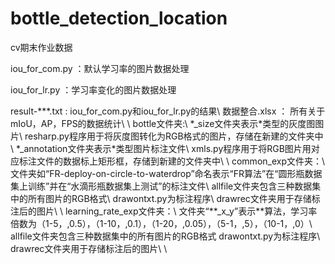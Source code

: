 # bottle_detection_location
cv期末作业数据


iou_for_com.py ：默认学习率的图片数据处理

iou_for_lr.py ：学习率变化的图片数据处理

result-\*\*\*.txt : iou_for_com.py和iou_for_lr.py的结果\\
数据整合.xlsx ： 所有关于mIoU，AP，FPS的数据统计\\
\\
bottle文件夹:\\
\*\_size文件夹表示\*类型的灰度图图片\\
resharp.py程序用于将灰度图转化为RGB格式的图片，存储在新建的文件夹中\\
\*\_annotation文件夹表示\*类型图片标注文件\\
xmls.py程序用于将RGB图片用对应标注文件的数据标上矩形框，存储到新建的文件夹中\\
\\
common_exp文件夹：\\
文件夹如“FR-deploy-on-circle-to-waterdrop”命名表示“FR算法”在“圆形瓶数据集上训练”并在“水滴形瓶数据集上测试”的标注文件\\
allfile文件夹包含三种数据集中的所有图片的RGB格式\\
drawontxt.py为标注程序\\
drawrec文件夹用于存储标注后的图片\\
\\
learning_rate_exp文件夹：\\
文件夹“\*\*\_x\_y”表示\*\*算法，学习率倍数为（1-5，,0.5），（1-10，,0.1），（1-20，,0.05），（5-1，,5），（10-1，,0）\\
allfile文件夹包含三种数据集中的所有图片的RGB格式
drawontxt.py为标注程序\\
drawrec文件夹用于存储标注后的图片\\
\\
